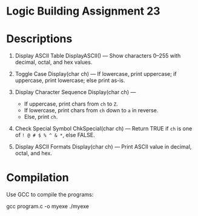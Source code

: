 # Logic Building Assignment 23

# Descriptions

1. Display ASCII Table
   DisplayASCII() — Show characters 0–255 with decimal, octal, and hex values.

2. Toggle Case
   Display(char ch) — If lowercase, print uppercase; if uppercase, print lowercase; else print as-is.

3. Display Character Sequence
   Display(char ch) —

   - If uppercase, print chars from `ch` to `Z`.
   - If lowercase, print chars from `ch` down to `a` in reverse.
   - Else, print `ch`.

4. Check Special Symbol
   ChkSpecial(char ch) — Return TRUE if `ch` is one of `! @ # $ % ^ & *`, else FALSE.

5. Display ASCII Formats
   Display(char ch) — Print ASCII value in decimal, octal, and hex.

# Compilation

Use GCC to compile the programs:

gcc program.c -o myexe
./myexe
